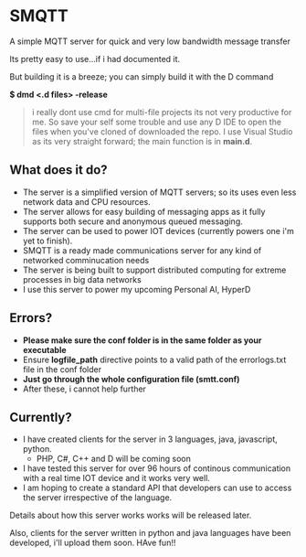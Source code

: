 # SMQTT
A simple MQTT server for quick and very low bandwidth message transfer

Its pretty easy to use...if i had documented it.

  But building it is a breeze; you can simply build it with the D command
  
  **$ dmd <.d files> -release**

>i really dont use cmd for multi-file projects its not very productive for me. So save your self some trouble and use any D IDE to open the files when you've cloned of downloaded the repo. I use Visual Studio as its very straight forward; the main function is in **main.d**.

## What does it do?
- The server is a simplified version of MQTT servers; so its uses even less network data and CPU resources.
- The server allows for easy building of messaging apps as it fully supports both secure and anonymous queued messaging.
- The server can be used to power IOT devices (currently powers one i'm yet to finish).
- SMQTT is a ready made communications server for any kind of networked comminucation needs
- The server is being built to support distributed computing for extreme processes in big data networks
- I use this server to power my upcoming Personal AI, HyperD
  
## Errors?
- **Please make sure the conf folder is in the same folder as your executable**
- Ensure **logfile_path** directive points to a valid path of the errorlogs.txt file in the conf folder
- **Just go through the whole configuration file (smtt.conf)**
- After these, i cannot help further

## Currently?
- I have created clients for the server in 3 languages, java, javascript, python. 
  - PHP, C#, C++ and D will be coming soon
- I have tested this server for over 96 hours of continous communication with a real time IOT device and it works very well.
- I am hoping to create a standard API that developers can use to access the server irrespective of the language.

Details about how this server works works will be released later. 

Also, clients for the server written in python and java languages have been developed, i'll upload them soon.
HAve fun!!
